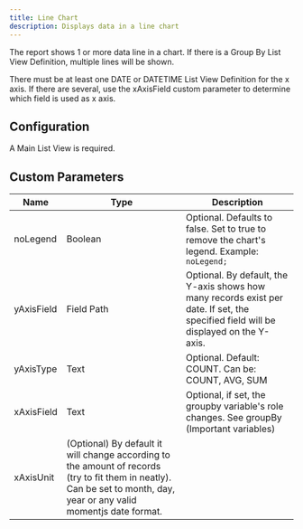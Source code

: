 ```yaml
---
title: Line Chart
description: Displays data in a line chart
---
```


The report shows 1 or more data line in a chart.
If there is a Group By List View Definition, multiple lines will be shown.

There must be at least one DATE or DATETIME List View Definition for the x axis. If there are several, use the xAxisField custom parameter to determine which field is used as x axis.

## Configuration

A Main List View is required.

## Custom Parameters

| Name                | Type  | Description |
|---------------------|-------|-------------|
| noLegend | Boolean | Optional. Defaults to false. Set to true to remove the chart's legend. Example: `noLegend;` |
| yAxisField | Field Path | Optional. By default, the Y-axis shows how many records exist per date. If set, the specified field will be displayed on the Y-axis. |
| yAxisType | Text | Optional. Default: COUNT. Can be: COUNT, AVG, SUM |
| xAxisField | Text | Optional, if set, the groupby variable's role changes. See groupBy (Important variables) |
| xAxisUnit | (Optional) By default it will change according to the amount of records (try to fit them in neatly). Can be set to month, day, year or any valid momentjs date format. |


